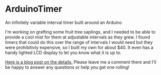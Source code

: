 # ArduinoTimer
An infinitely variable interval timer built around an Arduino

I'm working on grafting some fruit tree saplings, and I needed to be able to provide a cool mist for them at adjustable intervals as they grew. I found timers that could do this over the range of intervals I would need but they were prohibitivly expensive, so I built my own for about $40. It even has a handy lighted LCD display to let you know what it is up to.

<a href='http://industriumvita.com/arduino-infinitely-variable-interval-timer/'>Here is a blog post on the details.</a> Please leave me a comment there and I'll be happy to answer any questions or help you get one rolling!